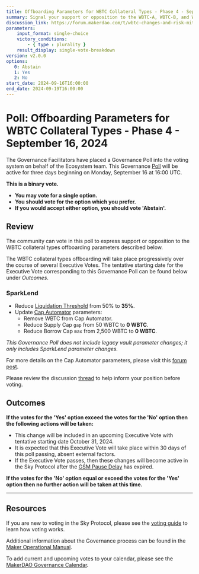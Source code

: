 ```yaml
---
title: Offboarding Parameters for WBTC Collateral Types - Phase 4 - September 16, 2024
summary: Signal your support or opposition to the WBTC-A, WBTC-B, and WBTC-C offboarding parameter changes included herein.
discussion_link: https://forum.makerdao.com/t/wbtc-changes-and-risk-mitigation-10-august-2024/24844/26
parameters:
    input_format: single-choice
    victory_conditions:
        - { type : plurality }
    result_display: single-vote-breakdown
version: v2.0.0
options:
   0: Abstain
   1: Yes
   2: No
start_date: 2024-09-16T16:00:00
end_date: 2024-09-19T16:00:00
---
```

# Poll: Offboarding Parameters for WBTC Collateral Types - Phase 4 - September 16, 2024

The Governance Facilitators have placed a Governance Poll into the voting system on behalf of the Ecosystem team. This Governance [Poll](https://sky-atlas.powerhouse.io/#A.1.9.1_Operational_Weekly_Cycle-b189fa17-57a9-4d4e-9780-0ce4efd94211|0db30308) will be active for three days beginning on Monday, September 16 at 16:00 UTC.

**This is a binary vote.**

- **You may vote for a single option.**
- **You should vote for the option which you prefer.**
- **If you would accept either option, you should vote 'Abstain'.**

## Review

The community can vote in this poll to express support or opposition to the WBTC collateral types offboarding parameters described below.

The WBTC collateral types offboarding will take place progressively over the course of several Executive Votes. The tentative starting date for the Executive Vote corresponding to this Governance Poll can be found below under _Outcomes_.

### SparkLend

- Reduce [Liquidation Threshold](https://docs.aave.com/risk/asset-risk/risk-parameters#liquidation-threshold) from 50% to **35%**.
- Update [Cap Automator](https://sky-atlas.powerhouse.io/#A.3.8.1.5.4_Cap_Automators-f9f321a3-b09d-453b-8726-d20f059faa1c|57eaf45219be6088) parameters:
  - Remove WBTC from Cap Automator.
  - Reduce Supply Cap `gap` from 50 WBTC to **0 WBTC**.
  - Reduce Borrow Cap `max` from 2,500 WBTC to **0 WBTC**.

_This Governance Poll does not include legacy vault parameter changes; it only includes SparkLend parameter changes._

For more details on the Cap Automator parameters, please visit this [forum post](https://forum.makerdao.com/t/feb-22-2024-proposed-changes-to-sparklend-for-upcoming-spell/23739).

Please review the discussion [thread](https://forum.makerdao.com/t/wbtc-changes-and-risk-mitigation-10-august-2024/24844/26) to help inform your position before voting.

## Outcomes

**If the votes for the 'Yes' option exceed the votes for the 'No' option then the following actions will be taken:**

- This change will be included in an upcoming Executive Vote with tentative starting date October 31, 2024.
- It is expected that this Executive Vote will take place within 30 days of this poll passing, absent external factors.
- If the Executive Vote passes, then these changes will become active in the Sky Protocol after the [GSM Pause Delay](https://manual.makerdao.com/parameter-index/core/param-gsm-pause-delay) has expired.

**If the votes for the 'No' option equal or exceed the votes for the 'Yes' option then no further action will be taken at this time.**

---

## Resources

If you are new to voting in the Sky Protocol, please see the [voting guide](https://manual.makerdao.com/governance/voting-in-makerdao/on-chain-governance) to learn how voting works.

Additional information about the Governance process can be found in the [Maker Operational Manual](https://manual.makerdao.com).

To add current and upcoming votes to your calendar, please see the [MakerDAO Governance Calendar](https://manual.makerdao.com/makerdao/calendars/governance-calendar).
